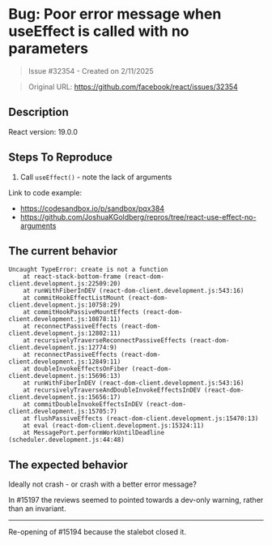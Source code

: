 # Bug: Poor error message when useEffect is called with no parameters

> Issue #32354 - Created on 2/11/2025

> Original URL: https://github.com/facebook/react/issues/32354

## Description

<!--
  Please provide a clear and concise description of what the bug is. Include
  screenshots if needed. Please test using the latest version of the relevant
  React packages to make sure your issue has not already been fixed.
-->

React version: 19.0.0

## Steps To Reproduce

1. Call `useEffect()` - note the lack of arguments


Link to code example:

* https://codesandbox.io/p/sandbox/pqx384
* https://github.com/JoshuaKGoldberg/repros/tree/react-use-effect-no-arguments

## The current behavior

```plaintext
Uncaught TypeError: create is not a function
    at react-stack-bottom-frame (react-dom-client.development.js:22509:20)
    at runWithFiberInDEV (react-dom-client.development.js:543:16)
    at commitHookEffectListMount (react-dom-client.development.js:10758:29)
    at commitHookPassiveMountEffects (react-dom-client.development.js:10878:11)
    at reconnectPassiveEffects (react-dom-client.development.js:12802:11)
    at recursivelyTraverseReconnectPassiveEffects (react-dom-client.development.js:12774:9)
    at reconnectPassiveEffects (react-dom-client.development.js:12849:11)
    at doubleInvokeEffectsOnFiber (react-dom-client.development.js:15696:13)
    at runWithFiberInDEV (react-dom-client.development.js:543:16)
    at recursivelyTraverseAndDoubleInvokeEffectsInDEV (react-dom-client.development.js:15656:17)
    at commitDoubleInvokeEffectsInDEV (react-dom-client.development.js:15705:7)
    at flushPassiveEffects (react-dom-client.development.js:15470:13)
    at eval (react-dom-client.development.js:15324:11)
    at MessagePort.performWorkUntilDeadline (scheduler.development.js:44:48)
```

## The expected behavior

Ideally not crash - or crash with a better error message?

In #15197 the reviews seemed to pointed towards a dev-only warning, rather than an invariant.

---

Re-opening of #15194 because the stalebot closed it.
